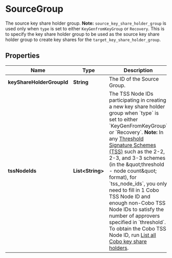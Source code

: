 

# SourceGroup

The source key share holder group.  **Note:** `source_key_share_holder_group` is used only when `type` is set to either `KeyGenfromKeyGroup` or `Recovery`. This is to specify the key share holder group to be used as the source key share holder group to create key shares for the `target_key_share_holder_group`. 

## Properties

| Name | Type | Description | Notes |
|------------ | ------------- | ------------- | -------------|
|**keyShareHolderGroupId** | **String** | The ID of the Source Group. |  |
|**tssNodeIds** | **List&lt;String&gt;** | The TSS Node IDs participating in creating a new key share holder group when &#x60;type&#x60; is set to either &#x60;KeyGenFromKeyGroup&#x60; or &#x60;Recovery&#x60;.   **Note:** In any [Threshold Signature Schemes (TSS)](https://manuals.cobo.com/en/portal/mpc-wallets/introduction#threshold-signature-scheme-tss) such as the 2-2, 2-3, and 3-3 schemes (in the \&quot;threshold - node count\&quot; format), for &#x60;tss_node_ids&#x60;, you only need to fill in 1 Cobo TSS Node ID and enough non-Cobo TSS Node IDs to satisfy the number of approvers specified in &#x60;threshold&#x60;. To obtain the Cobo TSS Node ID, run [List all Cobo key share holders](/v2/api-references/wallets--mpc-wallets/list-all-cobo-key-share-holders).  |  [optional] |



